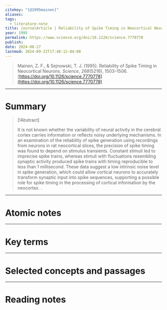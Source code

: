 ```yaml
---
citekey: "[@1995mainen]"
aliases: 
tags:
  - literature-note
title: journalArticle | Reliability of Spike Timing in Neocortical Neurons
year: 1995
permalink: https://www.science.org/doi/10.1126/science.7770778
publish: 
date: 2024-08-27
lastmod: 2024-09-22T17:48:12-04:00
---
```

> Mainen, Z. F., & Sejnowski, T. J. (1995). Reliability of Spike Timing in Neocortical Neurons. _Science_, _268_(5216), 1503–1506. [https://doi.org/10.1126/science.7770778](https://doi.org/10.1126/science.7770778)

---

# Summary

> [!Abstract]
>
> It is not known whether the variability of neural activity in the cerebral cortex carries information or reflects noisy underlying mechanisms. In an examination of the reliability of spike generation using recordings from neurons in rat neocortical slices, the precision of spike timing was found to depend on stimulus transients. Constant stimuli led to imprecise spike trains, whereas stimuli with fluctuations resembling synaptic activity produced spike trains with timing reproducible to less than 1 millisecond. These data suggest a low intrinsic noise level in spike generation, which could allow cortical neurons to accurately transform synaptic input into spike sequences, supporting a possible role for spike timing in the processing of cortical information by the neocortex.
>.


---

# Atomic notes

---

# Key terms

---

# Selected concepts and passages

---

# Reading notes


